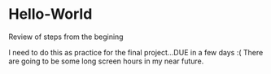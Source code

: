 # Hello-World

Review of steps from the begining

I need to do this as practice for the final project...DUE in a few days :(
There are going to be some long screen hours in my near future.


